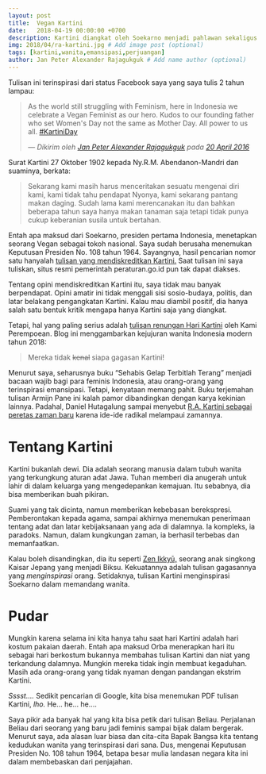 ```yaml
---
layout: post
title:  Vegan Kartini
date:   2018-04-19 00:00:00 +0700
description: Kartini diangkat oleh Soekarno menjadi pahlawan sekaligus hari lahirnya diperingati. # Add post description (optional)
img: 2018/04/ra-kartini.jpg # Add image post (optional)
tags: [kartini,wanita,emansipasi,perjuangan]
author: Jan Peter Alexander Rajagukguk # Add name author (optional)
---
```

Tulisan ini terinspirasi dari status Facebook saya yang saya tulis 2 tahun lampau:

>As the world still struggling with Feminism, here in Indonesia we celebrate a Vegan Feminist as our hero. Kudos to our founding father who set Women's Day not the same as Mother Day. All power to us all.
[#KartiniDay](https://www.facebook.com/hashtag/kartiniday?source=feed_text)
>
>&mdash; <cite>Dikirim oleh [Jan Peter Alexander Rajagukguk](https://www.facebook.com/jpmrblood?hc_ref=ARTZ_yyKhOWG3B9UhGq346tKApsDY6Xx9kJfKwytfUkOAKi_xH1Opco9emu4MVX8TSI&fref=nf) pada&nbsp;[20 April 2016](https://www.facebook.com/jpmrblood/posts/10208627904672174) </cite>

Surat Kartini 27 Oktober 1902 kepada Ny.R.M. Abendanon-Mandri dan suaminya, berkata:

> Sekarang kami masih harus menceritakan sesuatu mengenai diri kami, kami tidak tahu pendapat Nyonya, kami sekarang pantang makan daging. Sudah lama kami merencanakan itu dan bahkan beberapa tahun saya hanya makan tanaman saja tetapi tidak punya cukup keberanian susila untuk bertahan.

Entah apa maksud dari Soekarno, presiden pertama Indonesia, menetapkan seorang Vegan sebagai tokoh nasional. Saya sudah berusaha menemukan Keputusan Presiden No. 108 tahun 1964. Sayangnya, hasil pencarian nomor satu hanyalah [tulisan yang mendiskreditkan Kartini.](https://www.kompasiana.com/advokat-faridmuadz/hari-kartini-kebijakan-nasional-diskriminatif_550fefa8a33311ce39ba7dda) Saat tulisan ini saya tuliskan, situs resmi pemerintah peraturan.go.id pun tak dapat diakses.

Tentang opini mendiskreditkan Kartini itu, saya tidak mau banyak berpendapat. Opini amatir ini tidak menggali sisi sosio-budaya, politis, dan latar belakang pengangkatan Kartini. Kalau mau diambil positif, dia hanya salah satu bentuk kritik mengapa hanya Kartini saja yang diangkat.

Tetapi, hal yang paling serius adalah [tulisan renungan Hari Kartini](https://kamiperempoean.wordpress.com/2018/04/23/renungan-di-hari-kartini/) oleh Kami Perempoean. Blog ini menggambarkan kejujuran wanita Indonesia modern tahun 2018:

> Mereka tidak ~~kenal~~ siapa gagasan Kartini!

Menurut saya, seharusnya buku “Sehabis Gelap Terbitlah Terang” menjadi bacaan wajib bagi para feminis Indonesia, atau orang-orang yang terinspirasi emansipasi. Tetapi, kenyataan memang pahit. Buku terjemahan tulisan Armijn Pane ini kalah pamor dibandingkan dengan karya kekinian lainnya. Padahal, Daniel Hutagalung sampai menyebut [R.A. Kartini sebagai peretas zaman baru](https://dhutag.wordpress.com/2015/04/22/kartini-sang-peretas-zaman-baru/) karena ide-ide radikal melampaui zamannya.

# Tentang Kartini

Kartini bukanlah dewi. Dia adalah seorang manusia dalam tubuh wanita yang terkungkung aturan adat Jawa. Tuhan memberi dia anugerah untuk lahir di dalam keluarga yang mengedepankan kemajuan. Itu sebabnya, dia bisa memberikan buah pikiran.

Suami yang tak dicinta, namun memberikan kebebasan berekspresi. Pemberontakan kepada agama, sampai akhirnya menemukan penerimaan tentang adat dan latar kebijaksanaan yang ada di dalamnya. Ia kompleks, ia paradoks. Namun, dalam kungkungan zaman, ia berhasil terbebas dan memanfaatkan.

Kalau boleh disandingkan, dia itu seperti [Zen Ikkyū,](https://en.wikipedia.org/wiki/Ikky%C5%AB) seorang anak singkong Kaisar Jepang yang menjadi Biksu. Kekuatannya adalah tulisan gagasannya yang *menginspirasi* orang. Setidaknya, tulisan Kartini menginspirasi Soekarno dalam memandang wanita.

# Pudar

Mungkin karena selama ini kita hanya tahu saat hari Kartini adalah hari kostum pakaian daerah. Entah apa maksud Orba menerapkan hari itu sebagai hari berkostum bukannya membahas tulisan Kartini dan niat yang terkandung dalamnya. Mungkin mereka tidak ingin membuat kegaduhan. Masih ada orang-orang yang tidak nyaman dengan pandangan ekstrim Kartini.

*Sssst….* Sedikit pencarian di Google, kita bisa menemukan PDF tulisan Kartini, *lho.* He… he… he….

Saya pikir ada banyak hal yang kita bisa petik dari tulisan Beliau. Perjalanan Beliau dari seorang yang baru jadi feminis sampai bijak dalam bergerak. Menurut saya, ada alasan luar biasa dan cita-cita Bapak Bangsa kita tentang kedudukan wanita yang terinspirasi dari sana. Dus, mengenai Keputusan Presiden No. 108 tahun 1964, betapa besar mulia landasan negara kita ini dalam membebaskan dari penjajahan.

